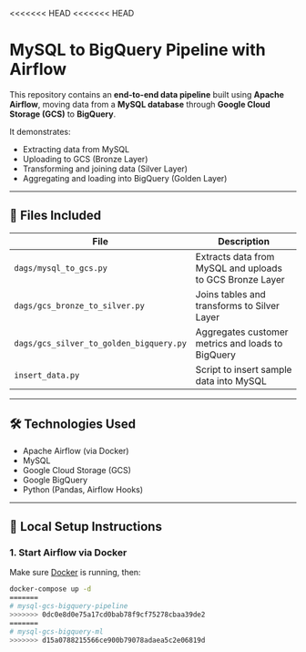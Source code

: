 <<<<<<< HEAD
<<<<<<< HEAD
# MySQL to BigQuery Pipeline with Airflow

This repository contains an **end-to-end data pipeline** built using **Apache Airflow**, moving data from a **MySQL database** through **Google Cloud Storage (GCS)** to **BigQuery**.

It demonstrates:
- Extracting data from MySQL
- Uploading to GCS (Bronze Layer)
- Transforming and joining data (Silver Layer)
- Aggregating and loading into BigQuery (Golden Layer)

---

## 📁 Files Included

| File | Description |
|------|-------------|
| `dags/mysql_to_gcs.py` | Extracts data from MySQL and uploads to GCS Bronze Layer |
| `dags/gcs_bronze_to_silver.py` | Joins tables and transforms to Silver Layer |
| `dags/gcs_silver_to_golden_bigquery.py` | Aggregates customer metrics and loads to BigQuery |
| `insert_data.py` | Script to insert sample data into MySQL |

---

## 🛠️ Technologies Used

- Apache Airflow (via Docker)
- MySQL
- Google Cloud Storage (GCS)
- Google BigQuery
- Python (Pandas, Airflow Hooks)

---

## 🧪 Local Setup Instructions

### 1. Start Airflow via Docker

Make sure [Docker](https://www.docker.com/products/docker-desktop/) is running, then:

```bash
docker-compose up -d
=======
# mysql-gcs-bigquery-pipeline
>>>>>>> 0dc0e8d0e75a17cd0bab78f9cf75278cbaa39de2
=======
# mysql-gcs-bigquery-ml
>>>>>>> d15a0788215566ce900b79078adaea5c2e06819d
